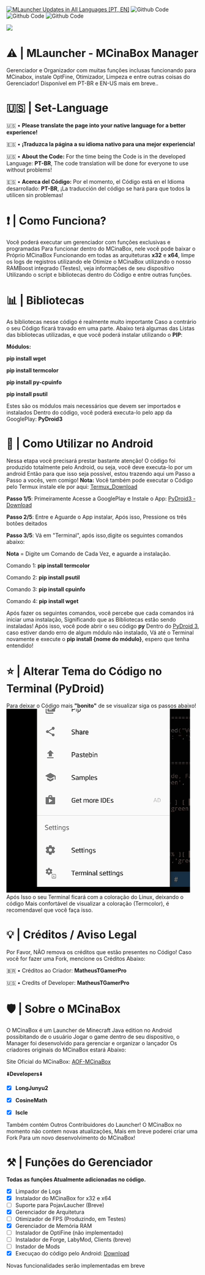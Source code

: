 [![MLauncher Updates in All Languages [PT, EN]](https://github.com/MatheusTGamerPro/MLauncher_MCinaBox_Manager/actions/workflows/%5B%20MLauncher_Run_Code%20%5D.yml/badge.svg)](https://github.com/MatheusTGamerPro/MLauncher_MCinaBox_Manager/actions/workflows/%5B%20MLauncher_Run_Code%20%5D.yml)
![Github Code](https://img.shields.io/static/v1?label=Compatibilidade&message=Android&color=blue)
![Github Code](https://img.shields.io/static/v1?label=Python&message=100%&color=orange)
![Github Code](https://img.shields.io/static/v1?label=Versão-Atual&message=1.5-Release&color=magenta)

<a href="https://discord.gg/NTAAMC6TYu" target="_blank"><img src="https://img.shields.io/badge/Discord-7289DA?style=for-the-badge&logo=discord&logoColor=white" target="_blank"></a>

# ⚠️ | MLauncher - MCinaBox Manager
Gerenciador e Organizador com muitas funções inclusas funcionando para MCinabox, instale OptFine, Otimizador, Limpeza e entre outras coisas do Gerenciador! Disponível em PT-BR e EN-US mais em breve..

# 🇺🇸 | Set-Language
🇺🇸 • **Please translate the page into your native language for a better experience!**

🇪🇸 • **¡Traduzca la página a su idioma nativo para una mejor experiencia!**

🇺🇸 • **About the Code:** For the time being the Code is in the developed Language: **PT-BR**,
 The code translation will be done for everyone to use without problems!

🇪🇸 • **Acerca del Código:** Por el momento, el Código está en el Idioma desarrollado: **PT-BR**,
  ¡La traducción del código se hará para que todos la utilicen sin problemas!

# ❗ | Como Funciona?
Você poderá executar um gerenciador com funções exclusivas e programadas
Para funcionar dentro do MCinaBox, nele você pode baixar o Próprio MCinaBox
Funcionando em todas as arquiteturas **x32** e **x64**, limpe os logs de registros utilizando ele
Otimize o MCinaBox utilizando o nosso RAMBoost integrado (Testes), veja informações de seu dispositivo
Utilizando o script e bibliotecas dentro do Código e entre outras funções.

# 📊 | Bibliotecas
As bíbliotecas nesse código é realmente muito importante
Caso a contrário o seu Código ficará travado em uma parte. Abaixo terá algumas das
Listas das bibliotecas utilizadas, e que você poderá instalar utilizando o **PIP**:

**Módulos:**

**pip install wget**

**pip install termcolor**

**pip install py-cpuinfo**

**pip install psutil**

Estes são os módulos mais necessários que devem ser importados e instalados
Dentro do código, você poderá executa-lo pelo app da GooglePlay: **PyDroid3**

# 📱 | Como Utilizar no Android
Nessa etapa você precisará prestar bastante atenção!
O código foi produzido totalmente pelo Android, ou seja, você deve executa-lo por um android
Então para que isso seja possível, estou trazendo aqui um Passo a Passo a vocês, vem comigo!
**Nota:** Você também pode executar o Código pelo Termux instale ele por aqui:
[Termux_Download](https://cdn.down-apk.com/com.termux/Termux_0.117_apkcombo.com.apk?ecp=Y29tLnRlcm11eC8wLjExNy8xMTcuNDkxZjIwN2UyODlhYzA1YmNiMzljYTQzNmI1MjE4ZjZhZTgwMWRiZC5hcGs=&iat=1634663989&sig=efb7ba7619370b2e26d0e4f5683b26a9&size=85749239&from=cf&version=latest)

**Passo 1/5**: Primeiramente Acesse a GooglePlay e Instale o App: [PyDroid3 - Download](https://play.google.com/store/apps/details?id=ru.iiec.pydroid3)

**Passo 2/5**: Entre e Aguarde o App instalar, Após isso, Pressione os três botões deitados

**Passo 3/5**: Vá em "Terminal", após isso,digite os seguintes comandos abaixo:

**Nota** = Digite um Comando de Cada Vez, e aguarde a instalação.

Comando 1: **pip install termcolor**

Comando 2: **pip install psutil**

Comando 3: **pip install cpuinfo**

Comando 4: **pip install wget**

Após fazer os seguintes comandos, você percebe que cada comandos irá iniciar uma instalação,
Significando que as Bibliotecas estão sendo instaladas! Após isso, você pode abrir o seu código **py**
Dentro do [PyDroid 3](https://play.google.com/store/apps/details?id=ru.iiec.pydroid3), caso estiver dando erro de algum módulo não instalado,
Vá até o Terminal novamente e execute o **pip install {nome do módulo}**, espero que tenha entendido!

# ⭐ | Alterar Tema do Código no Terminal (PyDroid)

Para deixar o Código mais **"bonito"** de se visualizar siga os passos abaixo!
![change-theme](Tutorial-Theme.gif)
Após Isso o seu Terminal ficará com a coloração do Linux, deixando o código
Mais confortável de visualizar a coloração (Termcolor), é recomendavel que você faça isso.

# 💡 | Créditos / Aviso Legal
Por Favor, NÃO remova os créditos que estão presentes no Código!
Caso você for fazer uma Fork, mencione os Créditos Abaixo:

🇧🇷 • Créditos ao Criador: **MatheusTGamerPro**

🇺🇸 • Credits of Developer: **MatheusTGamerPro**

# 🛡️ | Sobre o MCinaBox
O MCinaBox é um Launcher de Minecraft Java edition no Android possibitando de o usuário
Jogar o game dentro de seu dispositivo, o Manager foi desenvolvido para gerenciar e organizar o lançador
Os criadores originais do MCinaBox estará Abaixo:

Site Oficial do MCinaBox: [AOF-MCinaBox](https://github.com/AOF-Dev/MCinaBox)

⬇️**Developers**⬇️
- [x] **LongJunyu2**

- [x] **CosineMath**

- [x] **Iscle**

Também contém Outros Contribuidores do Launcher!
O MCinaBox no momento não contem novas atualizações, Mais em breve poderei criar uma Fork
Para um novo desenvolvimento do MCinaBox!

# ⚒️ | Funções do Gerenciador
**Todas as funções Atualmente adicionadas no código.**
- [x] Limpador de Logs
- [x] Instalador do MCinaBox for x32 e x64
- [ ] Suporte para PojavLaucher (Breve)
- [x] Gerenciador de Arquitetura
- [ ] Otimizador de FPS (Produzindo, em Testes)
- [x] Gerenciador de Memória RAM
- [ ] Instalador de OptiFine (não implementado)
- [ ] Instalador de Forge, LabyMod, Clients (breve)
- [ ] Instador de Mods
- [x] Execuçao do código pelo Android: [Download](https://play.google.com/store/apps/details?id=ru.iiec.pydroid3)

Novas funcionalidades serão implementadas em breve
